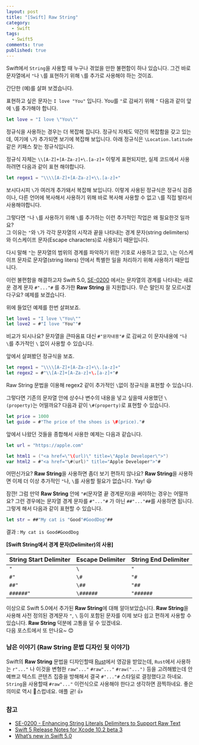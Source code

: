 ```yaml
---
layout: post
title: "[Swift] Raw String"
category:
  - Swift
tags: 
  - Swift5
comments: true
published: true
---
```


Swift에서 `String`을 사용할 때 누구나 겪었을 만한 불편함이 하나 있습니다.
그건 바로 문자열에서 `"`나 `\`를 표현하기 위해 `\`를 추가로 사용해야 하는 것이죠.

간단한 (예)를 살펴 보겠습니다.

표현하고 싶은 문자는 `I love "You"` 입니다. You를 `"`로 감싸기 위해 `"` 다음과 같이 앞에 `\`를 추가해야 합니다.

```swift
let love = "I love \"You\""
```

정규식을 사용하는 경우는 더 복잡해 집니다. 정규식 자체도 약간의 복잡함을 갖고 있는데, 여기에 `\`가 추가되면 보기에 복잡해 보입니다. 아래 정규식은 `\Location.latitude` 같은 키패스 찾는 정규식입니다.

정규식 자체는 `\\[A-Z]+[A-Za-z]+\.[a-z]+` 이렇게 표현되지만, 실제 코드에서 사용하려면 다음과 같이 표현 해야합니다.

```swift
let regex1 = "\\\\[A-Z]+[A-Za-z]+\\.[a-z]+"
```

보시다시피 `\`가 여러개 추가돼서 복잡해 보입니다. 이렇게 사용된 정규식은 정규식 검증이나, 다른 언어에 복사해서 사용하기 위해 바로 복사해 사용할 수 없고 `\`를 직접 발라서 사용해야합니다.

그렇다면 `"`나 `\`를 사용하기 위해 `\`를 추가하는 이런 추가적인 작업은 왜 필요한것 일까요? <br/>
그 이유는 `"`와 `\`가 각각 문자열의 시작과 끝을 나타내는 경계 문자(string delimiters)와 이스케이프 문자(Escape characters)로 사용되기 때문입니다. 

다시 말해 `"`는 문자열의 범위의 경계를 파악하기 위한 기호로 사용하고 있고, `\`는 이스케이프 문자로 문자열(string liters) 안에서 특별한 일을 처리하기 위해 사용하기 때문입니다.

이런 불편함을 해결하고자 Swift 5.0, [SE-0200](https://github.com/apple/swift-evolution/blob/master/proposals/0200-raw-string-escaping.md) 에서는 문자열의 경계를 나타내는 새로운 경계 문자 `#"..."#` 를 추가한 **Raw String** 을 지원합니다. 무슨 말인지 잘 모르시겠다구요? 예제를 보겠습니다.

위에 들었던 예제를 한번 살펴보죠.

```swift
let love1 = "I love \"You\""
let love2 = #"I love "You""#
```

비교가 되시나요? 문자열을 큰따옴표 대신 `#"문자내용"#` 로 감싸고 이 문자내용에 `"`나 `\`를 추가적인 `\` 없이 사용할 수 있습니다.

앞에서 살펴봤던 정규식을 보죠.

```swift
let regex1 = "\\\\[A-Z]+[A-Za-z]+\\.[a-z]+"
let regex2 = #"\\[A-Z]+[A-Za-z]+\.[a-z]+"#
```

Raw String 문법을 이용해 regex2 같이 추가적인 `\`없이 정규식을 표현할 수 있습니다.

그렇다면 기존의 문자열 안에 상수나 변수의 내용을 넣고 싶을때 사용했던 `\(property)`는 어떨까요?
다음과 같이 `\#(property)`로 표현할 수 있습니다.

```swift
let price = 1000
let guide = #"The price of the shoes is \#(price)."#
```

앞에서 나왔던 것들을 종합해서 사용한 예제는 다음과 같습니다.

```swift
let url = "https://apple.com"

let html1 = ("<a href=\"\(url)\" title=\"Apple Developer\">")
var html2 = #"<a href="\#(url)" title="Apple Developer">"#
```

어떤신가요? **Raw String**을 사용하면 좀더 보기 편하지 않나요?
**Raw String**을 사용하면 이제 더 이상 추가적인 `"`나, `\`를 사용할 필요가 없습니다. Yay! 😆

잠깐! 그럼 만약 **Raw String** 안에 `"#`(문자열 끝 경계문자)을 써야하는 경우는 어떨까요?
그런 경우에는 문자열 경계 문자를 `#"..."#` 가 아닌 `##"..."##`를 사용하면 됩니다. 그렇게 해서 다음과 같이 표현할 수 있습니다.

```swift
let str = ##"My cat is "Good"#GoodDog"##
```

결과 : `My cat is Good#GoodDog` 


**[Swift String에서 경계 문자(Delimiter)의 사용]**<br/> 

| String Start Delimiter | Escape Delimiter | String End Delimiter  |
| ---------------------- | -----------------| --------------------- |
| `"`                    | `\`			    | `"`                   |
| `#"`	                  | `\#`             | `"#`                  |
| `##"`	               | `\##`            | `"##`                 |
| `######"`	            | `\######`        | `"######`             |

이상으로 Swift 5.0에서 추가된 **Raw String**에 대해 알아보았습니다.
**Raw String**을 사용해 사전 정의된 경계문자 `"`, `\` 등이 포함된 문자를 이제 보다 쉽고 편하게 사용할 수 있습니다. **Raw String** 덕분에 고통을 덜 수 있겠네요. <br/> 
다음 포스트에서 또 만나요~ 😊

### 남은 이야기 (Raw String 문법 디자인 뒷 이야기)

Swift의 **Raw String** 문법을 디자인할때 [Rust](https://ko.wikipedia.org/wiki/러스트_(프로그래밍_언어))에서 영감을 받았는데, `Rust`에서 사용하는 `r"..."` 나 이것을 변형한 `raw"..."`  `#raw"..."` `#raw("...")` 등을 고려해봤는데 안예쁘고 텍스트 콘텐츠 집중을 방해해서 결국 `#"..."#` 스타일로 결정했다고 하네요. `String`을 사용할때 `#raw"..."` 이런식으로 사용해야 한다고 생각하면 끔찍하네요. 좋은 의미로 역시 🍎스럽네요. 애플 굳! 👍
 
### 참고

* [SE-0200 - Enhancing String Literals Delimiters to Support Raw Text](https://github.com/apple/swift-evolution/blob/master/proposals/0200-raw-string-escaping.md)
* [Swift 5 Release Notes for Xcode 10.2 beta 3](https://developer.apple.com/documentation/xcode_release_notes/xcode_10_2_beta_3_release_notes/swift_5_release_notes_for_xcode_10_2_beta_3)
* [What’s new in Swift 5.0](https://www.hackingwithswift.com/articles/126/whats-new-in-swift-5-0)